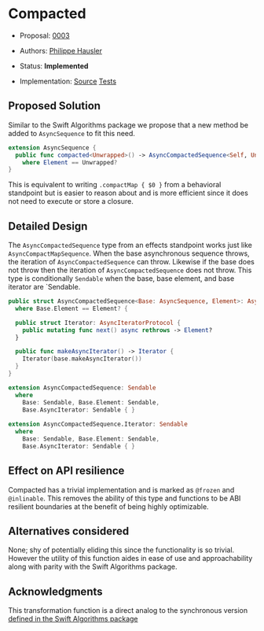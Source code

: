 # Compacted

* Proposal: [0003](https://github.com/apple/swift-async-algorithms/blob/main/Evolution/0003-compacted.md)
* Authors: [Philippe Hausler](https://github.com/phausler)
* Status: **Implemented**

* Implementation: [Source](https://github.com/apple/swift-async-algorithms/blob/main/Sources/AsyncAlgorithms/AsyncCompactedSequence.swift)
    [Tests](https://github.com/apple/swift-async-algorithms/blob/main/Tests/AsyncAlgorithmsTests/TestCompacted.swift)

## Proposed Solution

Similar to the Swift Algorithms package we propose that a new method be added to `AsyncSequence` to fit this need.

```swift
extension AsyncSequence {
  public func compacted<Unwrapped>() -> AsyncCompactedSequence<Self, Unwrapped>
    where Element == Unwrapped?
}
```

This is equivalent to writing `.compactMap { $0 }` from a behavioral standpoint but is easier to reason about and is more efficient since it does not need to execute or store a closure.

## Detailed Design

The `AsyncCompactedSequence` type from an effects standpoint works just like `AsyncCompactMapSequence`. When the base asynchronous sequence throws, the iteration of `AsyncCompactedSequence` can throw. Likewise if the base does not throw then the iteration of `AsyncCompactedSequence` does not throw. This type is conditionally `Sendable` when the base, base element, and base iterator are `Sendable.

```swift
public struct AsyncCompactedSequence<Base: AsyncSequence, Element>: AsyncSequence
  where Base.Element == Element? {

  public struct Iterator: AsyncIteratorProtocol {
    public mutating func next() async rethrows -> Element?
  }

  public func makeAsyncIterator() -> Iterator {
    Iterator(base.makeAsyncIterator())
  }
}

extension AsyncCompactedSequence: Sendable 
  where 
    Base: Sendable, Base.Element: Sendable, 
    Base.AsyncIterator: Sendable { }
  
extension AsyncCompactedSequence.Iterator: Sendable 
  where 
    Base: Sendable, Base.Element: Sendable, 
    Base.AsyncIterator: Sendable { }
```

## Effect on API resilience

Compacted has a trivial implementation and is marked as `@frozen` and `@inlinable`. This removes the ability of this type and functions to be ABI resilient boundaries at the benefit of being highly optimizable.

## Alternatives considered

None; shy of potentially eliding this since the functionality is so trivial. However the utility of this function aides in ease of use and approachability along with parity with the Swift Algorithms package.

## Acknowledgments

This transformation function is a direct analog to the synchronous version [defined in the Swift Algorithms package](https://github.com/apple/swift-algorithms/blob/main/Guides/Compacted.md)
